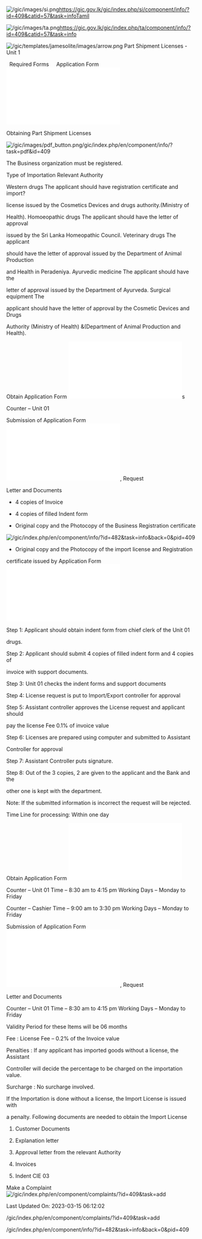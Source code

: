 <!-- Source: https://gic.gov.lk/gic/index.php/en/component/info/?id=409&catid=57&task=info -->

![/gic/images/si.png](/gic/images/si.png)https://gic.gov.lk/gic/index.php/si/component/info/?id=409&catid=57&task=infoTamil

![/gic/images/ta.png](/gic/images/ta.png)https://gic.gov.lk/gic/index.php/ta/component/info/?id=409&catid=57&task=info

![/gic/templates/jamesolite/images/arrow.png](/gic/templates/jamesolite/images/arrow.png) Part Shipment Licenses - Unit 1

  Required Forms     Application Form ![/gic/pdf/DepImportExportForm1.pdf](/gic/pdf/DepImportExportForm1.pdf)

Obtaining Part Shipment Licenses

![/gic/images/pdf_button.png](/gic/images/pdf_button.png)/gic/index.php/en/component/info/?task=pdf&id=409

The Business organization must be registered.

Type of Importation Relevant Authority

Western drugs The applicant should have registration certificate and import?

license issued by the Cosmetics Devices and drugs authority.(Ministry of

Health). Homoeopathic drugs The applicant should have the letter of approval

issued by the Sri Lanka Homeopathic Council. Veterinary drugs The applicant

should have the letter of approval issued by the Department of Animal Production

and Health in Peradeniya. Ayurvedic medicine The applicant should have the

letter of approval issued by the Department of Ayurveda. Surgical equipment The

applicant should have the letter of approval by the Cosmetic Devices and Drugs

Authority (Ministry of Health) &(Department of Animal Production and Health).

Obtain Application Form ![/gic/pdf/DepImportExportForm1.pdf](/gic/pdf/DepImportExportForm1.pdf)s

Counter – Unit 01

Submission of Application Form ![/gic/pdf/DepImportExportForm1.pdf](/gic/pdf/DepImportExportForm1.pdf), Request

Letter and Documents

 * 4 copies of Invoice

 * 4 copies of filled Indent form

 * Original copy and the Photocopy of the Business Registration certificate

 ![/gic/index.php/en/component/info/?id=482&task=info&back=0&pid=409](/gic/index.php/en/component/info/?id=482&task=info&back=0&pid=409)

 * Original copy and the Photocopy of the import license and Registration

 certificate issued by Application Form ![/gic/pdf/DepImportExportForm1.pdf](/gic/pdf/DepImportExportForm1.pdf)

Step 1: Applicant should obtain indent form from chief clerk of the Unit 01

drugs.

Step 2: Applicant should submit 4 copies of filled indent form and 4 copies of

invoice with support documents.

Step 3: Unit 01 checks the indent forms and support documents

Step 4: License request is put to Import/Export controller for approval

Step 5: Assistant controller approves the License request and applicant should

pay the license Fee 0.1% of invoice value

Step 6: Licenses are prepared using computer and submitted to Assistant

Controller for approval

Step 7: Assistant Controller puts signature.

Step 8: Out of the 3 copies, 2 are given to the applicant and the Bank and the

other one is kept with the department.

Note: If the submitted information is incorrect the request will be rejected.

Time Line for processing: Within one day

Obtain Application Form ![/gic/pdf/DepImportExportForm1.pdf](/gic/pdf/DepImportExportForm1.pdf)

Counter – Unit 01 Time – 8:30 am to 4:15 pm Working Days – Monday to Friday

Counter – Cashier Time – 9:00 am to 3:30 pm Working Days – Monday to Friday

Submission of Application Form ![/gic/pdf/DepImportExportForm1.pdf](/gic/pdf/DepImportExportForm1.pdf), Request

Letter and Documents

Counter – Unit 01 Time – 8:30 am to 4:15 pm Working Days – Monday to Friday

Validity Period for these Items will be 06 months

Fee : License Fee – 0.2% of the Invoice value

Penalties : If any applicant has imported goods without a license, the Assistant

Controller will decide the percentage to be charged on the importation value.

Surcharge : No surcharge involved.

If the Importation is done without a license, the Import License is issued with

a penalty. Following documents are needed to obtain the Import License

 1. Customer Documents

 2. Explanation letter

 3. Approval letter from the relevant Authority

 4. Invoices

 5. Indent CIE 03

Make a Complaint ![/gic/index.php/en/component/complaints/?id=409&task=add](/gic/index.php/en/component/complaints/?id=409&task=add)

Last Updated On: 2023-03-15 06:12:02

/gic/index.php/en/component/complaints/?id=409&task=add

/gic/index.php/en/component/info/?id=482&task=info&back=0&pid=409